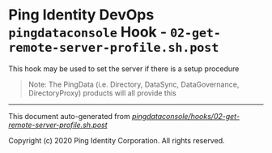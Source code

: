 
# Ping Identity DevOps `pingdataconsole` Hook - `02-get-remote-server-profile.sh.post`
 This hook may be used to set the server if there is a setup procedure
 >Note: The PingData (i.e. Directory, DataSync, DataGovernance, DirectoryProxy) 
 products will all provide this

---
This document auto-generated from _[pingdataconsole/hooks/02-get-remote-server-profile.sh.post](https://github.com/pingidentity/pingidentity-docker-builds/blob/master/pingdataconsole/hooks/02-get-remote-server-profile.sh.post)_

Copyright (c)  2020 Ping Identity Corporation. All rights reserved.
